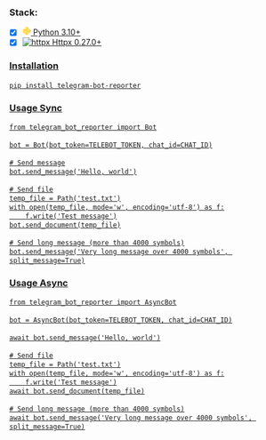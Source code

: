 ### Stack:

- [x] <a href="https://www.python.org/"><img src="https://raw.githubusercontent.com/devicons/devicon/master/icons/python/python-plain.svg" alt="python" width="15" height="15"/>
  Python 3.10+ <br/></a>
- [x] <a href="https://github.com/projectdiscovery/httpx"><img src="https://user-images.githubusercontent.com/8293321/135731750-4c1d38b1-bd2a-40f9-88e9-3c4b9f6da378.png" alt="httpx" width="15" height="15"/>
  Httpx 0.27.0+ <br/>

### Installation

    pip install telegram-bot-reporter

### Usage Sync

    from telegram_bot_reporter import Bot

    bot = Bot(bot_token=TELEBOT_TOKEN, chat_id=CHAT_ID)

    # Send message
    bot.send_message('Hello, world')

    # Send file
    temp_file = Path('test.txt')
    with open(temp_file, mode='w', encoding='utf-8') as f:
        f.write('Test message')
    bot.send_document(temp_file)

    # Send long message (more than 4000 symbols)
    bot.send_message('Very long message over 4000 symbols', split_message=True)

### Usage Async

    from telegram_bot_reporter import AsyncBot

    bot = AsyncBot(bot_token=TELEBOT_TOKEN, chat_id=CHAT_ID)

    await bot.send_message('Hello, world')

    # Send file
    temp_file = Path('test.txt')
    with open(temp_file, mode='w', encoding='utf-8') as f:
        f.write('Test message')
    await bot.send_document(temp_file)

    # Send long message (more than 4000 symbols)
    await bot.send_message('Very long message over 4000 symbols', split_message=True)
